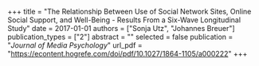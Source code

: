 +++
title = "The Relationship Between Use of Social Network Sites, Online Social Support, and Well-Being - Results From a Six-Wave Longitudinal Study"
date = 2017-01-01
authors = ["Sonja Utz", "Johannes Breuer"]
publication_types = ["2"]
abstract = ""
selected = false
publication = "*Journal of Media Psychology*"
url_pdf = "https://econtent.hogrefe.com/doi/pdf/10.1027/1864-1105/a000222"
+++

